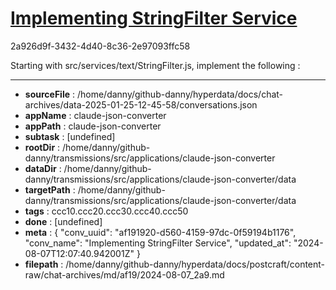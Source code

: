 # [Implementing StringFilter Service](https://claude.ai/chat/af191920-d560-4159-97dc-0f59194b1176)

2a926d9f-3432-4d40-8c36-2e97093ffc58

Starting with src/services/text/StringFilter.js, implement the following :

---

* **sourceFile** : /home/danny/github-danny/hyperdata/docs/chat-archives/data-2025-01-25-12-45-58/conversations.json
* **appName** : claude-json-converter
* **appPath** : claude-json-converter
* **subtask** : [undefined]
* **rootDir** : /home/danny/github-danny/transmissions/src/applications/claude-json-converter
* **dataDir** : /home/danny/github-danny/transmissions/src/applications/claude-json-converter/data
* **targetPath** : /home/danny/github-danny/transmissions/src/applications/claude-json-converter/data
* **tags** : ccc10.ccc20.ccc30.ccc40.ccc50
* **done** : [undefined]
* **meta** : {
  "conv_uuid": "af191920-d560-4159-97dc-0f59194b1176",
  "conv_name": "Implementing StringFilter Service",
  "updated_at": "2024-08-07T12:07:40.942001Z"
}
* **filepath** : /home/danny/github-danny/hyperdata/docs/postcraft/content-raw/chat-archives/md/af19/2024-08-07_2a9.md